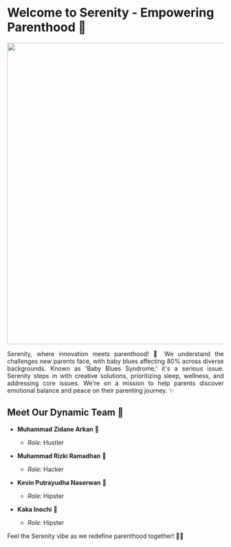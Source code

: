 # Welcome to Serenity - Empowering Parenthood 🌟

<p align="center">
  <img align="center" width="700" src="https://github.com/Serenity-GSC/.github-private/blob/eb1909e69451f1a119b429aac7882309b2063125/Serenity.jpg" />
</p>

<p align="justify">
Serenity, where innovation meets parenthood! 🚀 We understand the challenges new parents face, with baby blues affecting 80% across diverse backgrounds. Known as 'Baby Blues Syndrome,' it's a serious issue. Serenity steps in with creative solutions, prioritizing sleep, wellness, and addressing core issues. We're on a mission to help parents discover emotional balance and peace on their parenting journey. ✨
</p>

## Meet Our Dynamic Team 👥

- **Muhammad Zidane Arkan** 🌟
  - *Role:* Hustler

- **Muhammad Rizki Ramadhan** 🚀
  - *Role:* Hacker

- **Kevin Putrayudha Naserwan** 🌈
  - *Role:* Hipster

- **Kaka Inochi** 🌿
  - *Role:* Hipster

Feel the Serenity vibe as we redefine parenthood together! 🌈✨

